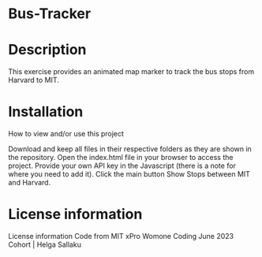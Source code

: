 # Bus-Tracker

# Description
This exercise provides an animated map marker to track the bus stops from Harvard to MIT.

# Installation
How to view and/or use this project

Download and keep all files in their respective folders as they are shown in the repository. Open the index.html file in your browser to access the project.
Provide your own API key in the Javascript (there is a note for where you need to add it).
Click the main button Show Stops between MIT and Harvard.

# License information
License information Code from MIT xPro Womone Coding June 2023 Cohort | Helga Sallaku
